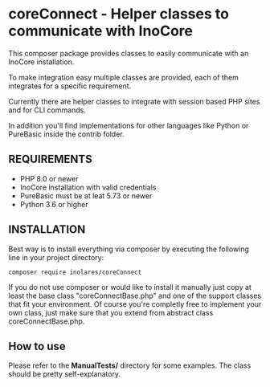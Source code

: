 # coreConnect - Helper classes to communicate with InoCore

This composer package provides classes to easily communicate with an InoCore 
installation.

To make integration easy multiple classes are provided, each of them integrates
for a specific requirement.

Currently there are helper classes to integrate with session based PHP sites and
for CLI commands.

In addition you'll find implementations for other languages like Python or 
PureBasic inside the contrib folder.


## REQUIREMENTS

- PHP 8.0 or newer
- InoCore installation with valid credentials
- PureBasic must be at leat 5.73 or newer
- Python 3.6 or higher

## INSTALLATION

Best way is to install everything via composer by executing the following line
in your project directory:

``composer require inolares/coreConnect``

If you do not use composer or would like to install it manually just copy at
least the base class "coreConnectBase.php" and one of the support classes that
fit your environment. 
Of course you're completly free to implement your own class, just make sure that 
you extend from abstract class coreConnectBase.php.

## How to use

Please refer to the **ManualTests/** directory for some examples. The class should
be pretty self-explanatory.


